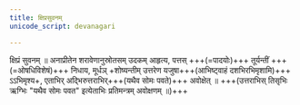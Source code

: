 ```yaml
---
title: क्षिप्रसुवनम्
unicode_script: devanagari

---
```


क्षिप्रं सुवनम् ॥ अनाप्रीतेन शरावेणानुस्रोतसम् उदकम् आहृत्य, पत्तस् +++(=पादयोः)+++ तूर्यन्तीं +++(=ओषधिविशेषं)+++ निधाय, मूर्धञ् +शोष्यन्तीम् उत्तरेण यजुषा+++(आभिष्ट्वाहं दशभिरभिमृशामि)+++ ऽऽभिमृश्य+, एताभिर् अद्भिरुत्तराभिर्+++(यथैव सोमः पवते)+++ अवोक्षेत् ॥ +++(उत्तराभिस् तिसृभिः ऋग्भिः "यथैव सोमः पवत" इत्येताभिः प्रतिमन्त्रम् अवोक्षणम् ॥)+++
